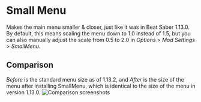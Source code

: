 # Small Menu
Makes the main menu smaller & closer, just like it was in Beat Saber 1.13.0. By default, this means scaling the menu down to 1.0 instead of 1.5, but you can also manually adjust the scale from 0.5 to 2.0 in *Options* > *Mod Settings* > *SmallMenu*.

## Comparison
*Before* is the standard menu size as of 1.13.2, and *After* is the size of the menu after installing SmallMenu, which is identical to the size of the menu in version 1.13.0. 
![Comparison screenshots](https://i.imgur.com/BLfiTAa.png)
